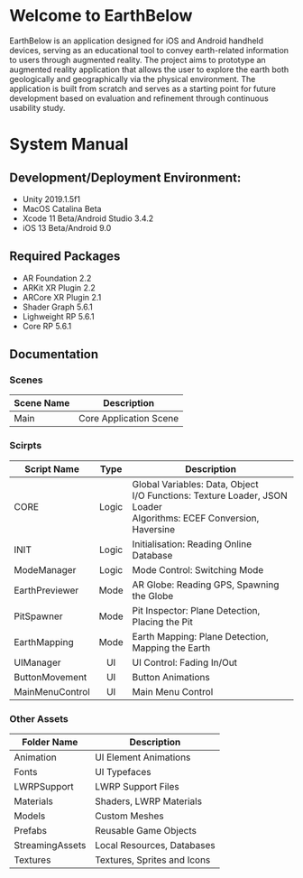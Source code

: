 # Welcome to EarthBelow
EarthBelow is an application designed for iOS and Android handheld devices, serving as an educational tool to convey earth-related information to users through augmented reality. The project aims to prototype an augmented reality application that allows the user to explore the earth both geologically and geographically via the physical environment. The application is built from scratch and serves as a starting point for future development based on evaluation and refinement through continuous usability study.

# System Manual
## Development/Deployment Environment:
- Unity 2019.1.5f1
- MacOS Catalina Beta
- Xcode 11 Beta/Android Studio 3.4.2
- iOS 13 Beta/Android 9.0

## Required Packages
- AR Foundation 2.2
- ARKit XR Plugin 2.2
- ARCore XR Plugin 2.1
- Shader Graph 5.6.1
- Lighweight RP 5.6.1
- Core RP 5.6.1

## Documentation
### Scenes
| Scene Name | Description |
| - | - |
| Main | Core Application Scene |

### Scirpts
| Script Name | Type | Description |
| - | :-: | - |
| CORE | Logic | Global Variables: Data, Object <br> I/O Functions: Texture Loader, JSON Loader <br> Algorithms: ECEF Conversion, Haversine  <br> |
| INIT | Logic | Initialisation: Reading Online Database |
| ModeManager | Logic | Mode Control: Switching Mode |
| EarthPreviewer | Mode | AR Globe: Reading GPS, Spawning the Globe |
| PitSpawner | Mode | Pit Inspector: Plane Detection, Placing the Pit |
| EarthMapping | Mode | Earth Mapping: Plane Detection, Mapping the Earth |
| UIManager | UI | UI Control: Fading In/Out |
| ButtonMovement | UI | Button Animations |
| MainMenuControl | UI | Main Menu Control |

### Other Assets
| Folder Name | Description |
| - | - |
| Animation | UI Element Animations |
| Fonts | UI Typefaces |
| LWRPSupport | LWRP Support Files |
| Materials | Shaders, LWRP Materials |
| Models | Custom Meshes |
| Prefabs | Reusable Game Objects |
| StreamingAssets | Local Resources, Databases |
| Textures | Textures, Sprites and Icons |